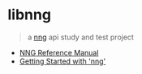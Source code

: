 # libnng

> a [nng](https://nng.nanomsg.org) api study and test project

* [NNG Reference Manual](https://nng.nanomsg.org/man/)
* [Getting Started with 'nng'](https://nanomsg.org/gettingstarted/nng/index.html)

